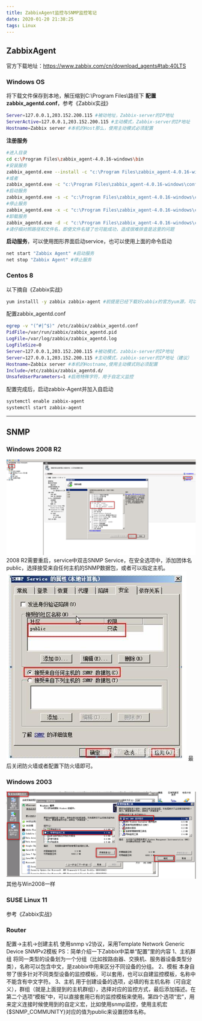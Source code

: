 ```yaml
---
title: ZabbixAgent监控与SNMP监控笔记
date: 2020-01-20 21:38:25
tags: Linux
---
```


## ZabbixAgent
官方下载地址：https://www.zabbix.com/cn/download_agents#tab:40LTS
### Windows OS
将下载文件保存到本地，解压缩到C:\Program Files\路径下
**配置zabbix_agentd.conf**，参考《Zabbix实战》
```bash
Server=127.0.0.1,203.152.200.115 #被动地址，Zabbix-server的IP地址
ServerActive=127.0.0.1,203.152.200.115 #主动模式，Zabbix-server的IP地址
Hostname=Zabbix server #本机的Host那么，使用主动模式必须配置
```
<!--more-->
**注册服务**
```bash
#进入目录
cd c:\Program Files\zabbix_agent-4.0.16-windows\bin
#安装服务
zabbix_agentd.exe --install -c "c:\Program Files\zabbix_agent-4.0.16-windows\conf\zabbix_agentd.conf"
#或者
zabbix_agentd.exe -c "c:\Program Files\zabbix_agent-4.0.16-windows\conf\zabbix_agentd.conf" -i
#启动服务
zabbix_agentd.exe -s -c "c:\Program Files\zabbix_agent-4.0.16-windows\conf\zabbix_agentd.conf"
#停止服务
zabbix_agentd.exe -x -c "c:\Program Files\zabbix_agent-4.0.16-windows\conf\zabbix_agentd.conf"
#卸载服务
zabbix_agentd.exe -d -c "c:\Program Files\zabbix_agent-4.0.16-windows\conf\zabbix_agentd.conf"
#请仔细对照路径和文件名，即使文件名错了也可能成功，造成很难排查是这里的问题
```
**启动服务**，可以使用图形界面启动service，也可以使用上面的命令启动
```bash
net start "Zabbix Agent" #启动服务
net stop "Zabbix Agent" #停止服务
```
### Centos 8
以下摘自《Zabbix实战》
```bash
yum installl -y zabbix zabbix-agent #前提是已经下载好zabbix的官方yum源，可以替换成清华大学的源，参考zabiix-server的安装。否则请前去官网下载
```
配置zabbix_agentd.conf
```bash
egrep -v "(^#|^$)" /etc/zabbix/zabbix_agentd.conf
PidFile=/var/run/zabbix/zabbix_agentd.pid
LogFile=/var/log/zabbix/zabbix_agentd.log
LogFileSize=0
Server=127.0.0.1,203.152.200.115 #被动模式，zabbix-server的IP地址
Server=127.0.0.1,203.152.200.115 #主动模式，zabbix-server的IP地址（建议）
Hostname=Zabbix server #本机的Hostname,使用主动模式则必须配置
Include=/etc/zabbix/zabbix_agentd.d/
UnsafeUserParameters=1 #启用特殊字符，用于自定义监控
```
配置完成后，启动zabbix-Agent并加入自启动
```bash
systemctl enable zabbix-agent
systemctl start zabbix-agent
```

---

## SNMP
### Windows 2008 R2
![图片](/assets/img/article_6/1.png "SNMP Services")
2008 R2需要重启，service中双击SNMP Service，在安全选项中，添加团体名public，选择接受来自任何主机的SNMP数据包，或者可以指定主机。
![图片](/assets/img/article_6/2.png "SNMP Services")
最后关闭防火墙或者配置下防火墙即可。
### Windows 2003
![图片](/assets/img/article_6/3.png "SNMP Services")
其他与Win2008一样
### SUSE Linux 11
参考《Zabbix实战》
### Router
配置→主机→创建主机
使用snmp v2协议，采用Template Network Generic Device SNMPv2模板
PS：简单介绍一下Zabbix中菜单“配置”里的内容
1、主机群组
将同一类型的设备划为一个分组（比如按路由器、交换机、服务器设备类型分类），名称可以包含中文，是zabbix中用来区分不同设备的分组。
2、模板
本身自带了很多针对不同类型设备的监控模板，可以套用，也可以自建监控模板，名称中不能含有中文字符。
3、主机
用于创建设备的选项，必填的有主机名称（可自定义），群组（就是上面提到的主机群组），选择对应的监控方式，最后添加描述。在第二个选项“模板”中，可以直接套用已有的监控模板来使用。第四个选项“宏”，用来定义连接时候使用到的自定义宏，比如使用snmp监控，使用主机宏{$SNMP_COMMUNITY}对应的值为public来设置团体名称。
